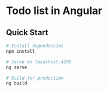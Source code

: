 # Todo list in Angular


## Quick Start

```bash
# Install dependencies
npm install

# Serve on localhost:4200
ng serve

# Build for production
ng build
```
